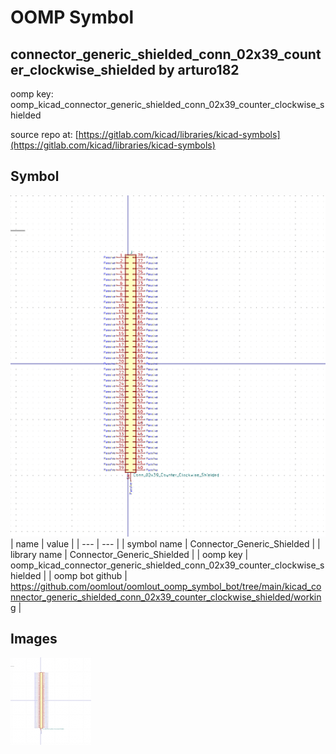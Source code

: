 # OOMP Symbol  
## connector_generic_shielded_conn_02x39_counter_clockwise_shielded  by arturo182  
  
oomp key: oomp_kicad_connector_generic_shielded_conn_02x39_counter_clockwise_shielded  
  
source repo at: [https://gitlab.com/kicad/libraries/kicad-symbols](https://gitlab.com/kicad/libraries/kicad-symbols)  
## Symbol  
  
[![working.png](working_600.png)](working.png)  
| name | value | 
| --- | --- | 
| symbol name | Connector_Generic_Shielded | 
| library name | Connector_Generic_Shielded | 
| oomp key | oomp_kicad_connector_generic_shielded_conn_02x39_counter_clockwise_shielded | 
| oomp bot github | https://github.com/oomlout/oomlout_oomp_symbol_bot/tree/main/kicad_connector_generic_shielded_conn_02x39_counter_clockwise_shielded/working | 
## Images  
  
[![working.png](working_140.png)](working.png)  
